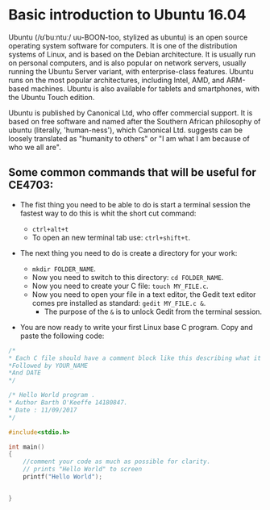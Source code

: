 # Basic introduction to Ubuntu 16.04
Ubuntu (/ʊˈbuːntuː/ uu-BOON-too, stylized as ubuntu) is an open source operating system software for computers. It is one of the distribution systems of Linux, and is based on the Debian architecture. It is usually run on personal computers, and is also popular on network servers, usually running the Ubuntu Server variant, with enterprise-class features. Ubuntu runs on the most popular architectures, including Intel, AMD, and ARM-based machines. Ubuntu is also available for tablets and smartphones, with the Ubuntu Touch edition.

Ubuntu is published by Canonical Ltd, who offer commercial support. It is based on free software and named after the Southern African philosophy of ubuntu (literally, 'human-ness'), which Canonical Ltd. suggests can be loosely translated as "humanity to others" or "I am what I am because of who we all are".

## Some common commands that will be useful for CE4703:
- The fist thing you need to be able to do is start a terminal session the fastest way to do this is whit the short cut command:
  - `ctrl+alt+t`
  - To open an new terminal tab use: `ctrl+shift+t`.

- The next thing you need to do is create a directory for your work:
  - `mkdir FOLDER_NAME`.
  - Now you need to switch to this directory: `cd FOLDER_NAME`.
  - Now you need to create your C file: `touch MY_FILE.c`.
  - Now you need to open your file in a text editor, the Gedit text editor comes pre installed as standard: `gedit MY_FILE.c &`.
    - The purpose of the `&` is to unlock Gedit from the terminal session.
- You are now ready to write your first Linux base C program. Copy and paste the following code:
```c
/*
* Each C file should have a comment block like this describing what it does.
*Followed by YOUR_NAME
*And DATE
*/

/* Hello World program .
* Author Barth O'Keeffe 14180847.
* Date : 11/09/2017
*/

#include<stdio.h>

int main()
{   
    //comment your code as much as possible for clarity.
    // prints "Hello World" to screen
    printf("Hello World");


}
```
